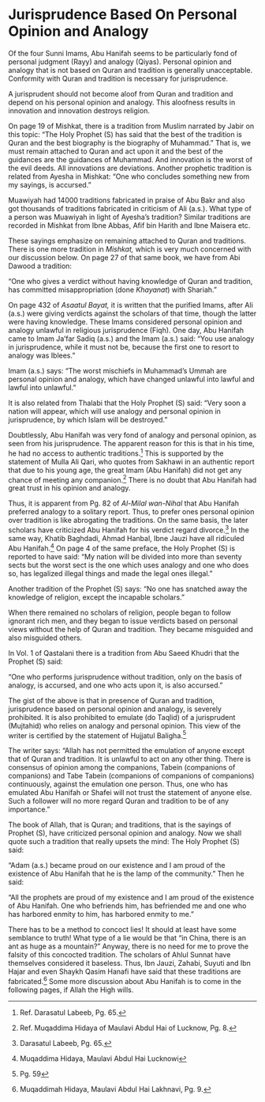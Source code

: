 Jurisprudence Based On Personal Opinion and Analogy
===================================================

Of the four Sunni Imams, Abu Hanifah seems to be particularly fond of
personal judgment (Rayy) and analogy (Qiyas). Personal opinion and
analogy that is not based on Quran and tradition is generally
unacceptable. Conformity with Quran and tradition is necessary for
jurisprudence.

A jurisprudent should not become aloof from Quran and tradition and
depend on his personal opinion and analogy. This aloofness results in
innovation and innovation destroys religion.

On page 19 of Mishkat, there is a tradition from Muslim narrated by
Jabir on this topic: “The Holy Prophet (S) has said that the best of the
tradition is Quran and the best biography is the biography of Muhammad.”
That is, we must remain attached to Quran and act upon it and the best
of the guidances are the guidances of Muhammad. And innovation is the
worst of the evil deeds. All innovations are deviations. Another
prophetic tradition is related from Ayesha in Mishkat: “One who
concludes something new from my sayings, is accursed.”

Muawiyah had 14000 traditions fabricated in praise of Abu Bakr and also
got thousands of traditions fabricated in criticism of Ali (a.s.). What
type of a person was Muawiyah in light of Ayesha’s tradition? Similar
traditions are recorded in Mishkat from Ibne Abbas, Afif bin Harith and
Ibne Maisera etc.

These sayings emphasize on remaining attached to Quran and traditions.
There is one more tradition in *Mishkat,* which is very much concerned
with our discussion below. On page 27 of that same book, we have from
Abi Dawood a tradition:

“One who gives a verdict without having knowledge of Quran and
tradition, has committed misappropriation (done *Khayanat*) with
Shariah.”

On page 432 of *Asaatul Bayat,* it is written that the purified Imams,
after Ali (a.s.) were giving verdicts against the scholars of that time,
though the latter were having knowledge. These Imams considered personal
opinion and analogy unlawful in religious jurisprudence (Fiqh). One day,
Abu Hanifah came to Imam Ja’far Sadiq (a.s.) and the Imam (a.s.) said:
“You use analogy in jurisprudence, while it must not be, because the
first one to resort to analogy was Iblees.”

Imam (a.s.) says: “The worst mischiefs in Muhammad’s Ummah are personal
opinion and analogy, which have changed unlawful into lawful and lawful
into unlawful.”

It is also related from Thalabi that the Holy Prophet (S) said: “Very
soon a nation will appear, which will use analogy and personal opinion
in jurisprudence, by which Islam will be destroyed.”

Doubtlessly, Abu Hanifah was very fond of analogy and personal opinion,
as seen from his jurisprudence. The apparent reason for this is that in
his time, he had no access to authentic traditions.[^1] This is
supported by the statement of Mulla Ali Qari, who quotes from Sakhawi in
an authentic report that due to his young age, the great Imam (Abu
Hanifah) did not get any chance of meeting any companion.[^2] There is
no doubt that Abu Hanifah had great trust in his opinion and analogy.

Thus, it is apparent from Pg. 82 of *Al-Milal wan-Nihal* that Abu
Hanifah preferred analogy to a solitary report. Thus, to prefer ones
personal opinion over tradition is like abrogating the traditions. On
the same basis, the later scholars have criticized Abu Hanifah for his
verdict regard divorce.[^3] In the same way, Khatib Baghdadi, Ahmad
Hanbal, Ibne Jauzi have all ridiculed Abu Hanifah.[^4] On page 4 of the
same preface, the Holy Prophet (S) is reported to have said: “My nation
will be divided into more than seventy sects but the worst sect is the
one which uses analogy and one who does so, has legalized illegal things
and made the legal ones illegal.”

Another tradition of the Prophet (S) says: “No one has snatched away the
knowledge of religion, except the incapable scholars.”

When there remained no scholars of religion, people began to follow
ignorant rich men, and they began to issue verdicts based on personal
views without the help of Quran and tradition. They became misguided and
also misguided others.

In Vol. 1 of Qastalani there is a tradition from Abu Saeed Khudri that
the Prophet (S) said:

“One who performs jurisprudence without tradition, only on the basis of
analogy, is accursed, and one who acts upon it, is also accursed.”

The gist of the above is that in presence of Quran and tradition,
jurisprudence based on personal opinion and analogy, is severely
prohibited. It is also prohibited to emulate (do Taqlid) of a
jurisprudent (Mujtahid) who relies on analogy and personal opinion. This
view of the writer is certified by the statement of Hujjatul
Baligha.[^5]

The writer says: “Allah has not permitted the emulation of anyone except
that of Quran and tradition. It is unlawful to act on any other thing.
There is consensus of opinion among the companions, Tabein (companions
of companions) and Tabe Tabein (companions of companions of companions)
continuously, against the emulation one person. Thus, one who has
emulated Abu Hanifah or Shafei will not trust the statement of anyone
else. Such a follower will no more regard Quran and tradition to be of
any importance.”

The book of Allah, that is Quran; and traditions, that is the sayings of
Prophet (S), have criticized personal opinion and analogy. Now we shall
quote such a tradition that really upsets the mind: The Holy Prophet (S)
said:

“Adam (a.s.) became proud on our existence and I am proud of the
existence of Abu Hanifah that he is the lamp of the community.” Then he
said:

“All the prophets are proud of my existence and I am proud of the
existence of Abu Hanifah. One who befriends him, has befriended me and
one who has harbored enmity to him, has harbored enmity to me.”

There has to be a method to concoct lies! It should at least have some
semblance to truth! What type of a lie would be that “in China, there is
an ant as huge as a mountain?” Anyway, there is no need for me to prove
the falsity of this concocted tradition. The scholars of Ahlul Sunnat
have themselves considered it baseless. Thus, Ibn Jauzi, Zahabi, Suyuti
and Ibn Hajar and even Shaykh Qasim Hanafi have said that these
traditions are fabricated.[^6] Some more discussion about Abu Hanifah is
to come in the following pages, if Allah the High wills.

[^1]: Ref. Darasatul Labeeb, Pg. 65.

[^2]: Ref. Muqaddima Hidaya of Maulavi Abdul Hai of Lucknow, Pg. 8.

[^3]: Darasatul Labeeb, Pg. 65.

[^4]: Muqaddima Hidaya, Maulavi Abdul Hai Lucknowi

[^5]: Pg. 59

[^6]: Muqaddimah Hidaya, Maulavi Abdul Hai Lakhnavi, Pg. 9.



